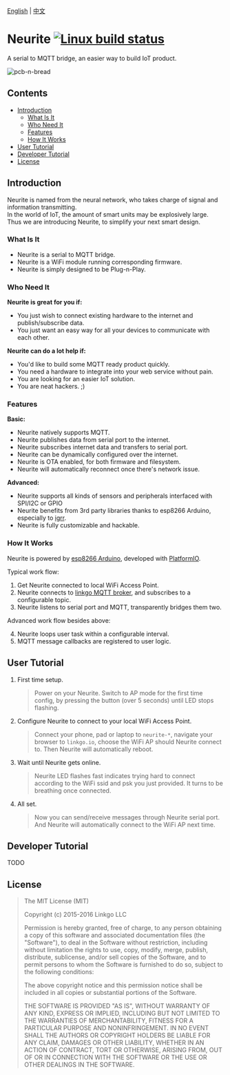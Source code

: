 [English](#) | [中文](#)

# Neurite [![Linux build status](https://travis-ci.org/linkgo/neurite.svg)](https://travis-ci.org/linkgo/neurite)

A serial to MQTT bridge, an easier way to build IoT product.

![pcb-n-bread](https://raw.githubusercontent.com/linkgo/neurite/master/hardware/neurite-pcb-n-bread.png)

## Contents
- [Introduction](#introduction)
  - [What Is It](#what-is-it)
  - [Who Need It](#who-need-it)
  - [Features](#features)
  - [How It Works](#how-it-works)
- [User Tutorial](#user-tutorial)
- [Developer Tutorial](#developer-tutorial)
- [License](#license)


## Introduction

Neurite is named from the neural network, who takes charge of signal and information transmitting.  
In the world of IoT, the amount of smart units may be explosively large.  
Thus we are introducing Neurite, to simplify your next smart design.


### What Is It

* Neurite is a serial to MQTT bridge.
* Neurite is a WiFi module running corresponding firmware.
* Neurite is simply designed to be Plug-n-Play.


### Who Need It

**Neurite is great for you if:**

* You just wish to connect existing hardware to the internet and publish/subscribe data.
* You just want an easy way for all your devices to communicate with each other.

**Neurite can do a lot help if:**

* You'd like to build some MQTT ready product quickly.
* You need a hardware to integrate into your web service without pain.
* You are looking for an easier IoT solution.
* You are neat hackers. ;)


### Features

**Basic:**

* Neurite natively supports MQTT.
* Neurite publishes data from serial port to the internet.
* Neurite subscribes internet data and transfers to serial port.
* Neurite can be dynamically configured over the internet.
* Neurite is OTA enabled, for both firmware and filesystem.
* Neurite will automatically reconnect once there's network issue.

**Advanced:**

* Neurite supports all kinds of sensors and peripherals interfaced with SPI/I2C or GPIO
* Neurite benefits from 3rd party libraries thanks to esp8266 Arduino, especially to [igrr](https://github.com/igrr).
* Neurite is fully customizable and hackable.


### How It Works

Neurite is powered by [esp8266 Arduino](https://github.com/esp8266/Arduino), developed with [PlatformIO](http://platformio.org/).

Typical work flow:

1. Get Neurite connected to local WiFi Access Point.
2. Neurite connects to [linkgo MQTT broker](#), and subscribes to a configurable topic.
3. Neurite listens to serial port and MQTT, transparently bridges them two.

Advanced work flow besides above:

4. Neurite loops user task within a configurable interval.
5. MQTT message callbacks are registered to user logic.


## User Tutorial

1. First time setup.
    > Power on your Neurite. Switch to AP mode for the first time config, by pressing the button (over 5 seconds) until LED stops flashing.  

2. Configure Neurite to connect to your local WiFi Access Point.
    > Connect your phone, pad or laptop to `neurite-*`, navigate your browser to `linkgo.io`, choose the WiFi AP should Neurite connect to. Then Neurite will automatically reboot. 

3. Wait until Neurite gets online.
    > Neurite LED flashes fast indicates trying hard to connect according to the WiFi ssid and psk you just provided. It turns to be breathing once connected.

4. All set.
    > Now you can send/receive messages through Neurite serial port.  
    > And Neurite will automatically connect to the WiFi AP next time.


## Developer Tutorial

TODO


## License

> The MIT License (MIT)
>
> Copyright (c) 2015-2016 Linkgo LLC
>
> Permission is hereby granted, free of charge, to any person obtaining a copy
> of this software and associated documentation files (the "Software"), to deal
> in the Software without restriction, including without limitation the rights
> to use, copy, modify, merge, publish, distribute, sublicense, and/or sell
> copies of the Software, and to permit persons to whom the Software is
> furnished to do so, subject to the following conditions:
>
> The above copyright notice and this permission notice shall be included in all
> copies or substantial portions of the Software.
>
> THE SOFTWARE IS PROVIDED "AS IS", WITHOUT WARRANTY OF ANY KIND, EXPRESS OR
> IMPLIED, INCLUDING BUT NOT LIMITED TO THE WARRANTIES OF MERCHANTABILITY,
> FITNESS FOR A PARTICULAR PURPOSE AND NONINFRINGEMENT. IN NO EVENT SHALL THE
> AUTHORS OR COPYRIGHT HOLDERS BE LIABLE FOR ANY CLAIM, DAMAGES OR OTHER
> LIABILITY, WHETHER IN AN ACTION OF CONTRACT, TORT OR OTHERWISE, ARISING FROM,
> OUT OF OR IN CONNECTION WITH THE SOFTWARE OR THE USE OR OTHER DEALINGS IN THE
> SOFTWARE.
